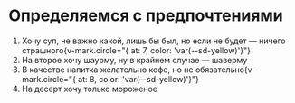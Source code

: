 # Определяемся с предпочтениями

<div class="number-blocks">

<v-clicks>

  1. Хочу суп, не важно какой, лишь&nbsp;бы был, но если не будет — ничего страшного{v-mark.circle="{ at: 7, color: 'var(--sd-yellow)'}"}
  2. На второе хочу шаурму, ну <span v-mark="{ at: 5, color: 'var(--sd-pink)'}">в крайнем случае — шаверму</span>
  3. В качестве напитка желательно кофе, но не обязательно{v-mark.circle="{ at: 8, color: 'var(--sd-yellow)'}"}
  4. На десерт <span v-mark="{ at: 6, color: 'var(--sd-pink)'}">хочу только мороженое</span>

</v-clicks>

</div>